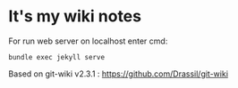 # It's my wiki notes



For run web server on localhost enter cmd:
    
    bundle exec jekyll serve






Based on git-wiki v2.3.1 :
https://github.com/Drassil/git-wiki